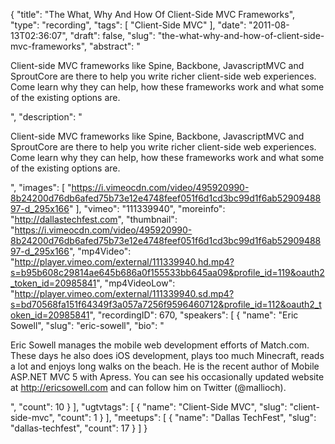 {
  "title": "The What, Why And How Of Client-Side MVC Frameworks",
  "type": "recording",
  "tags": [
    "Client-Side MVC"
  ],
  "date": "2011-08-13T02:36:07",
  "draft": false,
  "slug": "the-what-why-and-how-of-client-side-mvc-frameworks",
  "abstract": "<p>Client-side MVC frameworks like Spine, Backbone, JavascriptMVC and SproutCore are there to help you write richer client-side web experiences. Come learn why they can help, how these frameworks work and what some of the existing options are.</p>",
  "description": "<p>Client-side MVC frameworks like Spine, Backbone, JavascriptMVC and SproutCore are there to help you write richer client-side web experiences. Come learn why they can help, how these frameworks work and what some of the existing options are.</p>",
  "images": [
    "https://i.vimeocdn.com/video/495920990-8b24200d76db6afed75b73e12e4748feef051f6d1cd3bc99d1f6ab5290948897-d_295x166"
  ],
  "vimeo": "111339940",
  "moreinfo": "http://dallastechfest.com",
  "thumbnail": "https://i.vimeocdn.com/video/495920990-8b24200d76db6afed75b73e12e4748feef051f6d1cd3bc99d1f6ab5290948897-d_295x166",
  "mp4Video": "http://player.vimeo.com/external/111339940.hd.mp4?s=b95b608c29814ae645b686a0f155533bb645aa09&profile_id=119&oauth2_token_id=20985841",
  "mp4VideoLow": "http://player.vimeo.com/external/111339940.sd.mp4?s=bd70568fa151f64349f3a057a7256f9596460712&profile_id=112&oauth2_token_id=20985841",
  "recordingID": 670,
  "speakers": [
    {
      "name": "Eric Sowell",
      "slug": "eric-sowell",
      "bio": "<p>Eric Sowell manages the mobile web development efforts of Match.com. These days he also does iOS development, plays too much Minecraft, reads a lot and enjoys long walks on the beach. He is the recent author of Mobile ASP.NET MVC 5 with Apress. You can see his occasionally updated website at http://ericsowell.com and can follow him on Twitter (@mallioch).</p>",
      "count": 10
    }
  ],
  "ugtvtags": [
    {
      "name": "Client-Side MVC",
      "slug": "client-side-mvc",
      "count": 1
    }
  ],
  "meetups": [
    {
      "name": "Dallas TechFest",
      "slug": "dallas-techfest",
      "count": 17
    }
  ]
}